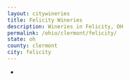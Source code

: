 ```yaml
---
layout: citywineries
title: Felicity Wineries
description: Wineries in Felicity, OH
permalink: /ohio/clermont/felicity/
state: oh
county: clermont
city: felicity
---
```

-
